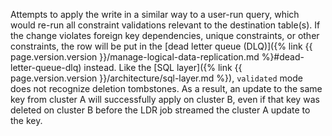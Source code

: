 Attempts to apply the write in a similar way to a user-run query, which would re-run all constraint validations relevant to the destination table(s). If the change violates foreign key dependencies, unique constraints, or other constraints, the row will be put in the [dead letter queue (DLQ)]({% link {{ page.version.version }}/manage-logical-data-replication.md %}#dead-letter-queue-dlq) instead. Like the [SQL layer]({% link {{ page.version.version }}/architecture/sql-layer.md %}), `validated` mode does not recognize deletion tombstones. As a result, an update to the same key from cluster A will successfully apply on cluster B, even if that key was deleted on cluster B before the LDR job streamed the cluster A update to the key.